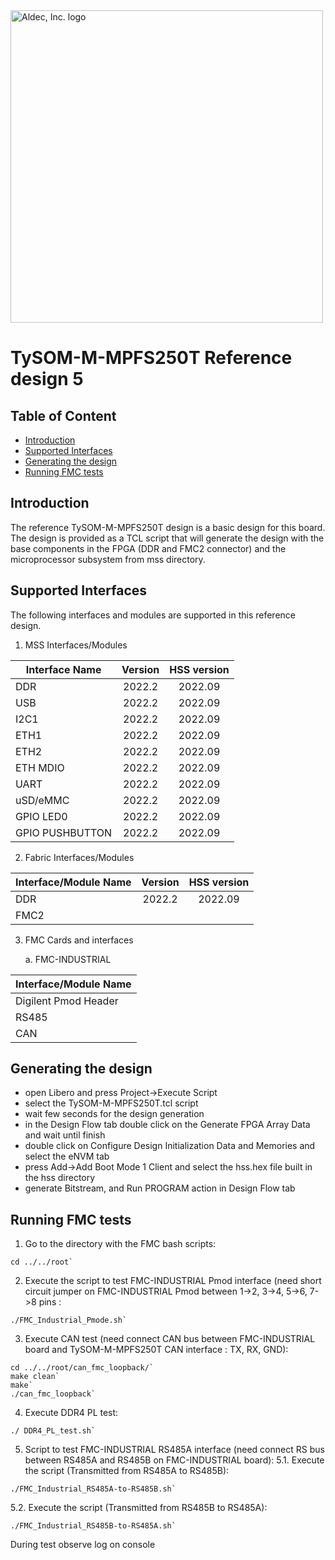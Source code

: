 <a href="https://www.aldec.com/en">
  <img src="https://www.aldec.com/files/file/Aldec_Crescent_rgb_sm.png" width="500" alt="Aldec, Inc. logo" />
</a>

# TySOM-M-MPFS250T Reference design 5

## Table of Content
- [Introduction](#introduction)
- [Supported Interfaces](#supported-interfaces)
- [Generating the design](#generating-design)
- [Running FMC tests](#running-fmc-tests)

## Introduction <a name="introduction"/>

The reference TySOM-M-MPFS250T design is a basic design for this board. The design is provided as a TCL script that will generate the design with the base components in the FPGA (DDR and FMC2 connector) and the microprocessor subsystem from mss directory. 

## Supported Interfaces <a name="supported-interfaces"/>

The following interfaces and modules are supported in this reference design.

1. MSS Interfaces/Modules

| Interface Name  | Version | HSS version |
| --------------- |:-------:|:-----------:|
| DDR             | 2022.2  |   2022.09   |
| USB             | 2022.2  |   2022.09   |
| I2C1            | 2022.2  |   2022.09   |
| ETH1            | 2022.2  |   2022.09   |
| ETH2            | 2022.2  |   2022.09   |
| ETH MDIO        | 2022.2  |   2022.09   |
| UART            | 2022.2  |   2022.09   |
| uSD/eMMC        | 2022.2  |   2022.09   |
| GPIO LED0       | 2022.2  |   2022.09   |
| GPIO PUSHBUTTON | 2022.2  |   2022.09   |

2. Fabric Interfaces/Modules

| Interface/Module Name | Version | HSS version |
| --------------------- |:-------:|:-----------:|
| DDR                   | 2022.2  |   2022.09   |
| FMC2                  |         |             |

3. FMC Cards and interfaces

    a. FMC-INDUSTRIAL


| Interface/Module Name |
| --------------------- |
| Digilent Pmod Header  |
| RS485                 |
| CAN                   |

## Generating the design <a name="generating-design"/>
- open Libero and press Project->Execute Script
- select the TySOM-M-MPFS250T.tcl script
- wait few seconds for the design generation
- in the Design Flow tab double click on the Generate FPGA Array Data and wait until finish
- double click on Configure Design Initialization Data and Memories and select the eNVM tab
- press Add->Add Boot Mode 1 Client and select the hss.hex file built in the hss directory
- generate Bitstream, and Run PROGRAM action in Design Flow tab

## Running FMC tests <a name="running-fmc-tests"/>
1. Go to the directory with the FMC bash scripts:

```
cd ../../root`
```

2. Execute the script to test FMC-INDUSTRIAL Pmod interface (need short circuit jumper on FMC-INDUSTRIAL Pmod between 1->2, 3->4, 5->6, 7->8 pins :

```
./FMC_Industrial_Pmode.sh`
```

3. Execute CAN test (need connect CAN bus between FMC-INDUSTRIAL board and TySOM-M-MPFS250T CAN interface : TX, RX, GND):

```
cd ../../root/can_fmc_loopback/`
make clean`
make`	
./can_fmc_loopback`
```

4. Execute DDR4 PL test:

```
./ DDR4_PL_test.sh`
```

5. Script to test FMC-INDUSTRIAL RS485A interface (need connect RS bus between RS485A and RS485B on FMC-INDUSTRIAL board):
5.1.  Execute the script (Transmitted from RS485A to RS485B):

```
./FMC_Industrial_RS485A-to-RS485B.sh`
```

5.2.  Execute the script (Transmitted from RS485B to RS485A):

```
./FMC_Industrial_RS485B-to-RS485A.sh`
```

During test observe log on console
